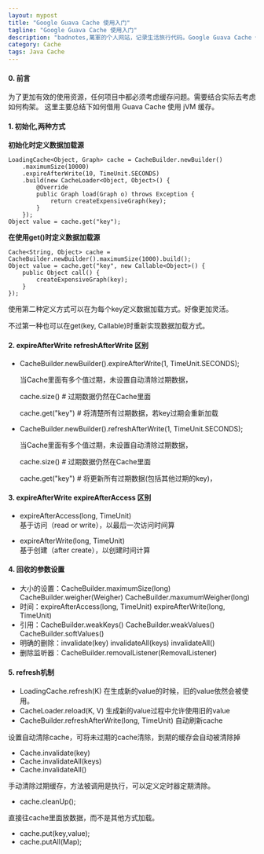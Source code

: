 ```yaml
---
layout: mypost
title: "Google Guava Cache 使用入门"
tagline: "Google Guava Cache 使用入门"
description: "badnotes,萬軍的个人网站，记录生活旅行代码。Google Guava Cache 使用入门。"
category: Cache
tags: Java Cache 
---
```





#### 0. 前言
为了更加有效的使用资源，任何项目中都必须考虑缓存问题。需要结合实际去考虑如何构架。
这里主要总结下如何借用 Guava Cache 使用 jVM 缓存。

#### 1. 初始化,两种方式

**初始化时定义数据加载源**

    LoadingCache<Object, Graph> cache = CacheBuilder.newBuilder()
        .maximumSize(10000)
        .expireAfterWrite(10, TimeUnit.SECONDS)
        .build(new CacheLoader<Object, Object>() {
            @Override
            public Graph load(Graph o) throws Exception {
                return createExpensiveGraph(key);
            }
        });
    Object value = cache.get("key");

**在使用get()时定义数据加载源**

    Cache<String, Object> cache = CacheBuilder.newBuilder().maximumSize(1000).build();
    Object value = cache.get("key", new Callable<Object>() {
        public Object call() {
            createExpensiveGraph(key);
        }
    });

使用第二种定义方式可以在为每个key定义数据加载方式。好像更加灵活。

不过第一种也可以在get(key, Callable)时重新实现数据加载方式。

#### 2. expireAfterWrite refreshAfterWrite 区别

* CacheBuilder.newBuilder().expireAfterWrite(1, TimeUnit.SECONDS);

    当Cache里面有多个值过期，未设置自动清除过期数据，

    cache.size() # 过期数据仍然在Cache里面

    cache.get("key") # 将清楚所有过期数据，若key过期会重新加载

* CacheBuilder.newBuilder().refreshAfterWrite(1, TimeUnit.SECONDS);

    当Cache里面有多个值过期，未设置自动清除过期数据，

    cache.size() # 过期数据仍然在Cache里面

    cache.get("key") # 将更新所有过期数据(包括其他过期的key)，


#### 3. expireAfterWrite expireAfterAccess 区别

* expireAfterAccess(long, TimeUnit)  
    基于访问（read or write），以最后一次访问时间算

* expireAfterWrite(long, TimeUnit)  
    基于创建（after create），以创建时间计算

#### 4. 回收的参数设置

* 大小的设置：CacheBuilder.maximumSize(long) CacheBuilder.weigher(Weigher) CacheBuilder.maxumumWeigher(long)
* 时间：expireAfterAccess(long, TimeUnit) expireAfterWrite(long, TimeUnit)
* 引用：CacheBuilder.weakKeys() CacheBuilder.weakValues() CacheBuilder.softValues()
* 明确的删除：invalidate(key) invalidateAll(keys) invalidateAll()
* 删除监听器：CacheBuilder.removalListener(RemovalListener)


#### 5. refresh机制

* LoadingCache.refresh(K) 在生成新的value的时候，旧的value依然会被使用。
* CacheLoader.reload(K, V) 生成新的value过程中允许使用旧的value
* CacheBuilder.refreshAfterWrite(long, TimeUnit) 自动刷新cache

设置自动清除cache，可将未过期的cache清除，到期的缓存会自动被清除掉

* Cache.invalidate(key)
* Cache.invalidateAll(keys)
* Cache.invalidateAll()

手动清除过期缓存，方法被调用是执行，可以定义定时器定期清除。

* cache.cleanUp();

直接往cache里面放数据，而不是其他方式加载。

* cache.put(key,value);
* cache.putAll(Map<?,?>);


